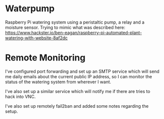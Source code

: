 # Waterpump
Raspberry Pi watering system using a peristaltic pump, a relay and a moisture sensor. Trying to mimic what was described here: https://www.hackster.io/ben-eagan/raspberry-pi-automated-plant-watering-with-website-8af2dc

# Remote Monitoring
I've configured port forwarding and set up an SMTP service which will send me daily emails about the current public IP address, so I can monitor the status of the watering system from wherever I want.

I've also set up a similar service which will notify me if there are tries to hack into VNC.

I've also set up remotely fail2ban and added some notes regarding the setup.
